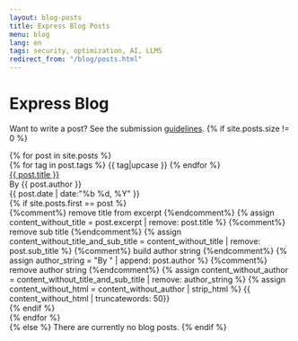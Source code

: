 ```yaml
---
layout: blog-posts
title: Express Blog Posts
menu: blog
lang: en
tags: security, optimization, AI, LLMS
redirect_from: "/blog/posts.html"
---
```

  
# Express Blog 

Want to write a post? See the submission [guidelines](/en/blog/write-post.html).
{% if site.posts.size !=  0 %}
<div class="blog-posts">
{% for post in site.posts %}
  <div class="blog-post {% if site.posts.first == post %} active{% endif %}">
      <div class="blog-tags">
        {% for tag in post.tags %}
          <span class="blog-tag">{{ tag|upcase }}</span>
        {% endfor %}
      </div>
      <div class="blog-title">
        <a href="{{ post.url }}"> {{ post.title }}</a>
      </div>
      <div class="blog-details">
        <div>By {{ post.author }}</div>
        <div>{{ post.date | date:"%b %d, %Y" }}</div> 
      </div>   
      {% if site.posts.first == post %}
      <div class="blog-excerpt">
    {%comment%} remove title from excerpt {%endcomment%}
       {% assign content_without_title = post.excerpt | remove: post.title %}
    {%comment%} remove sub title {%endcomment%}
       {% assign content_without_title_and_sub_title = content_without_title | remove: post.sub_title %}
    {%comment%} build author string {%endcomment%}
       {% assign author_string = "By " | append: post.author %}
    {%comment%} remove author string {%endcomment%}
       {% assign content_without_author = content_without_title_and_sub_title | remove: author_string %}
       {% assign content_without_html = content_without_author | strip_html %}
         {{ content_without_html | truncatewords: 50}}
        </div>
      {% endif %}
  </div>
{% endfor %}
</div>
{% else %}
  There are currently no blog posts.
{% endif %}
